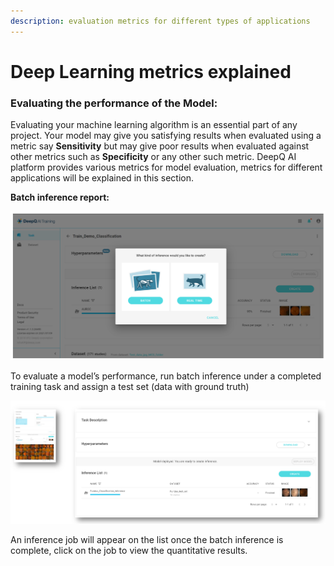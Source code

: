 ```yaml
---
description: evaluation metrics for different types of applications
---
```


# Deep Learning metrics explained

### &#xD;Evaluating the performance of the Model:

Evaluating your machine learning algorithm is an essential part of any project. Your model may give you satisfying results when evaluated using a metric say **Sensitivity** but may give poor results when evaluated against other metrics such as **Specificity** or any other such metric. DeepQ AI platform provides various metrics for model evaluation, metrics for different applications will be explained in this section.


**Batch inference report:**

![](<../../.gitbook/assets/image (170).png>)

To evaluate a model’s performance, run batch inference under a completed training task and assign a test set (data with ground truth)

![](<../../.gitbook/assets/image (171).png>)

An inference job will appear on the list once the batch inference is complete, click on the job to view the quantitative results.



